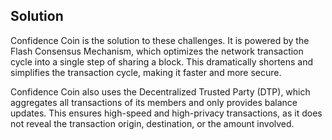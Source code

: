 ## Solution
Confidence Coin is the solution to these challenges. It is powered by the Flash Consensus Mechanism, which optimizes the network transaction cycle into a single step of sharing a block. This dramatically shortens and simplifies the transaction cycle, making it faster and more secure.

Confidence Coin also uses the Decentralized Trusted Party (DTP), which aggregates all transactions of its members and only provides balance updates. This ensures high-speed and high-privacy transactions, as it does not reveal the transaction origin, destination, or the amount involved.

